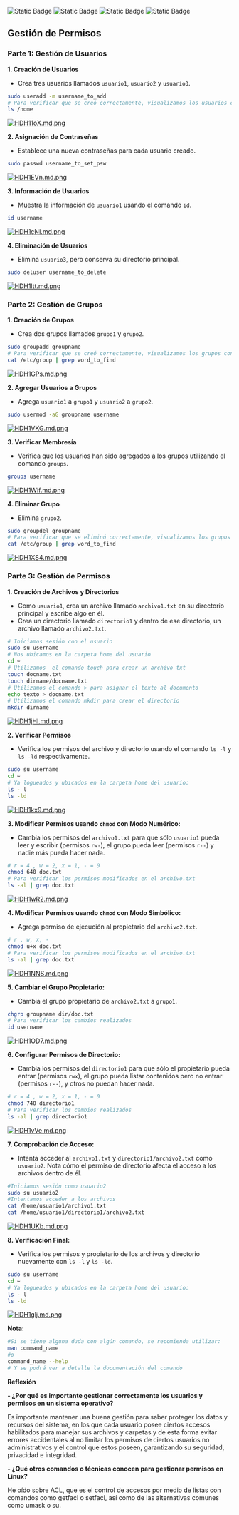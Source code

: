![Static Badge](https://img.shields.io/badge/Actividad_%233-green)
![Static Badge](https://img.shields.io/badge/SO1_Secci%C3%B3n_N-2S23-blue)
![Static Badge](https://img.shields.io/badge/Carnet-201908075-red)      ![Static Badge](https://img.shields.io/badge/Estudiante-Juan_José_López_Pérez-red)


## **Gestión de Permisos**

### Parte 1: Gestión de Usuarios

**1. Creación de Usuarios**
- Crea tres usuarios llamados `usuario1`, `usuario2` y `usuario3`.

 ```bash
sudo useradd -m username_to_add
# Para verificar que se creó correctamente, visualizamos los usuarios con el comando:
ls /home
```
[![HDH11oX.md.png](https://iili.io/HDH11oX.md.png)](https://freeimage.host/i/HDH11oX)

**2. Asignación de Contraseñas**
- Establece una nueva contraseñas para cada usuario creado.

 ```bash
sudo passwd username_to_set_psw
```
[![HDH1EVn.md.png](https://iili.io/HDH1EVn.md.png)](https://freeimage.host/i/HDH1EVn)

**3. Información de Usuarios**
- Muestra la información de `usuario1` usando el comando `id`.

 ```bash
id username
```
[![HDH1cNI.md.png](https://iili.io/HDH1cNI.md.png)](https://freeimage.host/i/HDH1cNI)

**4. Eliminación de Usuarios**
- Elimina `usuario3`, pero conserva su directorio principal.

 ```bash
sudo deluser username_to_delete
```
[![HDH1ltt.md.png](https://iili.io/HDH1ltt.md.png)](https://freeimage.host/i/HDH1ltt)

### Parte 2: Gestión de Grupos

**1. Creación de Grupos**
- Crea dos grupos llamados `grupo1` y `grupo2`.

 ```bash
sudo groupadd groupname
# Para verificar que se creó correctamente, visualizamos los grupos con el comando:
cat /etc/group | grep word_to_find
```
[![HDH1GPs.md.png](https://iili.io/HDH1GPs.md.png)](https://freeimage.host/i/HDH1GPs)

**2. Agregar Usuarios a Grupos**
- Agrega `usuario1` a `grupo1` y `usuario2` a `grupo2`.

 ```bash
sudo usermod -aG groupname username
```
[![HDH1VKG.md.png](https://iili.io/HDH1VKG.md.png)](https://freeimage.host/i/HDH1VKG)

**3. Verificar Membresía**
- Verifica que los usuarios han sido agregados a los grupos utilizando el comando `groups`.

 ```bash
groups username  
```
[![HDH1Wlf.md.png](https://iili.io/HDH1Wlf.md.png)](https://freeimage.host/i/HDH1Wlf)

**4. Eliminar Grupo**
- Elimina `grupo2`.

 ```bash
sudo groupdel groupname
# Para verificar que se eliminó correctamente, visualizamos los grupos con el comando:
cat /etc/group | grep word_to_find
```
[![HDH1XS4.md.png](https://iili.io/HDH1XS4.md.png)](https://freeimage.host/i/HDH1XS4)

### Parte 3: Gestión de Permisos

**1. Creación de Archivos y Directorios**
- Como `usuario1`, crea un archivo llamado `archivo1.txt` en su directorio principal y escribe algo en él.
- Crea un directorio llamado `directorio1` y dentro de ese directorio, un archivo llamado `archivo2.txt`.

 ```bash
 # Iniciamos sesión con el usuario
sudo su username
# Nos ubicamos en la carpeta home del usuario
cd ~
# Utilizamos  el comando touch para crear un archivo txt
touch docname.txt 
touch dirname/docname.txt
# Utilizamos el comando > para asignar el texto al documento
echo texto > docname.txt
# Utilizamos el comando mkdir para crear el directorio
mkdir dirname
```
[![HDH1jHl.md.png](https://iili.io/HDH1jHl.md.png)](https://freeimage.host/i/HDH1jHl)

**2. Verificar Permisos**
- Verifica los permisos del archivo y directorio usando el comando `ls -l` y `ls -ld` respectivamente.

 ```bash
 sudo su username
 cd ~
 # Ya logueados y ubicados en la carpeta home del usuario:
ls - l
ls -ld
```
[![HDH1kx9.md.png](https://iili.io/HDH1kx9.md.png)](https://freeimage.host/i/HDH1kx9)

**3. Modificar Permisos usando `chmod` con Modo Numérico:**
- Cambia los permisos del `archivo1.txt` para que sólo `usuario1` pueda leer y escribir (permisos `rw-`), el grupo pueda leer (permisos `r--`) y nadie más pueda hacer nada.

 ```bash
# r = 4 , w = 2, x = 1, - = 0
chmod 640 doc.txt
 # Para verificar los permisos modificados en el archivo.txt
ls -al | grep doc.txt
```
[![HDH1wR2.md.png](https://iili.io/HDH1wR2.md.png)](https://freeimage.host/i/HDH1wR2)

**4. Modificar Permisos usando `chmod` con Modo Simbólico:**
- Agrega permiso de ejecución al propietario del `archivo2.txt`.

 ```bash
# r , w, x, - 
chmod u+x doc.txt
 # Para verificar los permisos modificados en el archivo.txt
ls -al | grep doc.txt
```
[![HDH1NNS.md.png](https://iili.io/HDH1NNS.md.png)](https://freeimage.host/i/HDH1NNS)

**5. Cambiar el Grupo Propietario:**
- Cambia el grupo propietario de `archivo2.txt` a `grupo1`.

 ```bash
chgrp groupname dir/doc.txt
 # Para verificar los cambios realizados 
id username
```
[![HDH1OD7.md.png](https://iili.io/HDH1OD7.md.png)](https://freeimage.host/i/HDH1OD7)

**6. Configurar Permisos de Directorio:**
- Cambia los permisos del `directorio1` para que sólo el propietario pueda entrar (permisos `rwx`), el grupo pueda listar contenidos pero no entrar (permisos `r--`), y otros no puedan hacer nada.

 ```bash
# r = 4 , w = 2, x = 1, - = 0
chmod 740 directorio1
 # Para verificar los cambios realizados
ls -al | grep directorio1
```
[![HDH1vVe.md.png](https://iili.io/HDH1vVe.md.png)](https://freeimage.host/i/HDH1vVe)

**7. Comprobación de Acceso:**
- Intenta acceder al `archivo1.txt` y `directorio1/archivo2.txt` como `usuario2`. Nota cómo el permiso de directorio afecta el acceso a los archivos dentro de él.

 ```bash
#Iniciamos sesión como usuario2  
sudo su usuario2
#Intentamos acceder a los archivos
cat /home/usuario1/archivo1.txt
cat /home/usuario1/directorio1/archivo2.txt
```
[![HDH1UKb.md.png](https://iili.io/HDH1UKb.md.png)](https://freeimage.host/i/HDH1UKb)

**8. Verificación Final:**
- Verifica los permisos y propietario de los archivos y directorio nuevamente con `ls -l` y `ls -ld`.

 ```bash
 sudo su username
 cd ~
 # Ya logueados y ubicados en la carpeta home del usuario:
ls - l
ls -ld
```
[![HDH1glj.md.png](https://iili.io/HDH1glj.md.png)](https://freeimage.host/i/HDH1glj)


**Nota:**

 ```bash
 #Si se tiene alguna duda con algún comando, se recomienda utilizar:
man command_name
#o
command_name --help
 # Y se podrá ver a detalle la documentación del comando
```

**Reflexión**

**- ¿Por qué es importante gestionar correctamente los usuarios y permisos en un sistema operativo?**

Es importante mantener una buena gestión para saber proteger los datos y recursos del sistema, en los que cada usuario posee ciertos accesos habilitados para manejar sus archivos y carpetas y de esta forma evitar errores accidentales al no limitar los permisos de ciertos usuarios no administrativos y el control que estos poseen, garantizando su seguridad, privacidad e integridad.

**- ¿Qué otros comandos o técnicas conocen para gestionar permisos en Linux?**

He oído sobre ACL, que es el control de accesos por medio de listas con comandos como getfacl o setfacl, así como de las alternativas comunes como umask o su.

